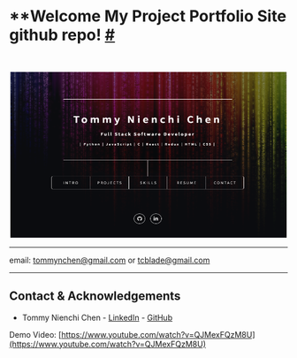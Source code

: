 # **Welcome My Project Portfolio Site github repo! [#](https://btcblade.github.io/) 

<br />
<p align="center">
  <a href="https://btcblade.github.io">
    <img src="images/PortfolioSitePic.png" alt="Logo" width="500" height="300" style="background-color:white">
  </a>
</p>

********************
email: tommynchen@gmail.com or tcblade@gmail.com
*******************
<!-- CONTACT -->

## Contact & Acknowledgements

- Tommy Nienchi Chen - [LinkedIn](https://www.linkedin.com/in/tommy-nienchi-chen-a131451b3/) - [GitHub](https://github.com/btcblade)

Demo Video: [https://www.youtube.com/watch?v=QJMexFQzM8U](https://www.youtube.com/watch?v=QJMexFQzM8U)

